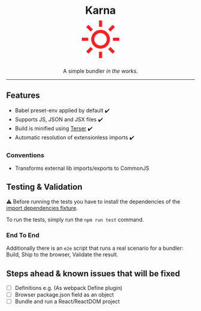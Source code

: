 <h1 align="center">
	Karna<br> <img alt="sun" style="padding-top:10px;" width="100" src="./icon.png">
</h1>
<p align="center">A simple bundler <em>in the works.</em></p>

---

## Features

- Babel preset-env applied by default :heavy_check_mark:
- Supports JS, JSON and JSX files :heavy_check_mark:
- Build is minified using [Terser](https://github.com/terser/terser) :heavy_check_mark:
- Automatic resolution of extensionless imports :heavy_check_mark:

### Conventions
- Transforms external lib imports/exports to CommonJS

## Testing & Validation

:warning: Before running the tests you have to install the dependencies of the [import dependencies fixture](test/fixtures/simple-ext-import/package.json).

To run the tests, simply run the `npm run test` command.
### End To End
Additionally there is an `e2e` script that runs a real scenario for a bundler: Build, Ship to the browser, Validate the result.

## Steps ahead & known issues that will be fixed
- [ ] Definitions e.g. (As webpack Define plugin)
- [ ] Browser package.json field as an object
- [ ] Bundle and run a React/ReactDOM project

